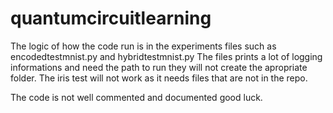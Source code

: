 # quantumcircuitlearning

The logic of how the code run is in the experiments files such as encodedtestmnist.py and hybridtestmnist.py
The files prints a lot of logging informations and need the path to run they will not create the apropriate folder.
The iris test will not work as it needs files that are not in the repo.  

The code is not well commented and documented good luck. 
